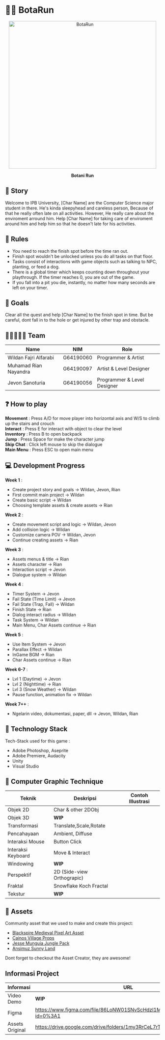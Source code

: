 # :running_man: BotaRun
<p align="center">
  <img src="https://github.com/wildanfajri1alfarabi/BotaRun/blob/main/Assets/Title_Menu_Assets/Menu_Background_BotaRun_5.png" width="480" title="BotaRun">
</p>
<p align="center"><b>Botani Run</b></p>

## :open_book: Story
Welcome to IPB University, [Char Name] are the Computer Science major student in there. He's kinda sleepyhead and careless person, Because of that he really often late on all activities. However, He really care about the enviroment arround him. Help [Char Name] for taking care of enviroment around him and help him so that he doesn't late for his activities.

## :page_with_curl: Rules
- You need to reach the finish spot before the time ran out.
- Finish spot wouldn't be unlocked unless you do all tasks on that floor.
- Tasks consist of interactions with game objects such as talking to NPC, planting, or feed a dog.
- There is a global timer which keeps counting down throughout your playthrough. If the timer reaches 0, you are out of the game.
- If you fall into a pit you die, instantly, no matter how many seconds are left on your timer.

## :triangular_flag_on_post: Goals
Clear all the quest and help [Char Name] to the finish spot in time. But be careful, dont fall in to the hole or get injured by other trap and obstacle.

## :superhero_man::mage::genie_man: Team

|Name                  |NIM        | Role                        |
|----------------------|-----------|-----------------------------|
|Wildan Fajri Alfarabi | G64190060 | Programmer & Artist         |
|Muhamad Rian Nayandra | G64190097 | Artist & Level Designer     |
|Jevon Sanoturia       | G64190056 | Programmer & Level Designer |

## :question: How to play

**Movement**    : Press A/D for move player into horizontal axis and W/S to climb up the stairs and crouch<br>
**Interact**    : Press E for interact with object to clear the level<br>
**Inventory**   : Press B to open backpack<br>
**Jump**        : Press Space for make the character jump<br>
**Skip Chat**   : Click left mouse to skip the dialogue<br>
**Main Menu**   : Press ESC to open main menu<br>

## :computer: Development Progress
**Week 1** :
* Create project story and goals -> Wildan, Jevon, Rian
* First commit main project -> Wildan
* Create basic script -> Wildan
* Choosing template assets & create assets -> Rian

**Week 2** :
* Create movement script and logic -> Wildan, Jevon
* Add collision logic -> Wildan
* Customize camera POV -> Wildan, Jevon
* Continue creating assets -> Rian

**Week 3** :
* Assets menus & title -> Rian
* Assets character     -> Rian
* Interaction script   -> Jevon
* Dialogue system        -> Wildan

**Week 4** :
* Timer System -> Jevon
* Fail State (Time Limit) -> Jevon 
* Fail State (Trap, Fall) -> Wildan
* Finish State -> Rian
* Dialog interact radius -> Wildan
* Task System -> Wildan
* Main Menu, Char Assets continue -> Rian

**Week 5** :
* Use Item System -> Jevon
* Parallax Effect -> Wildan
* InGame BGM -> Rian
* Char Assets continue -> Rian

**Week 6-7** :
* Lvl 1 (Daytime) -> Jevon
* Lvl 2 (Nighttime) -> Rian
* Lvl 3 (Snow Weather) -> Wildan
* Pause function, animation fix -> Wildan

**Week 7++** :
* Ngelarin video, dokumentasi, paper, dll -> Jevon, Wildan, Rian

## :toolbox: Technology Stack
Tech-Stack used for this game :
* Adobe Photoshop, Aseprite
* Adobe Premiere, Audacity
* Unity 
* Visual Studio

## :wrench: Computer Graphic Technique 
|Teknik                 |Deskripsi                | Contoh Illustrasi       |
|-----------------------|-------------------------|-------------------------|
|Objek 2D               | Char & other 2DObj        |                         |
|Objek 3D               | **WIP**                   |                         |
|Transformasi           | Translate,Scale,Rotate    |                         |
|Pencahayaan            | Ambient, Diffuse          |                         |
|Interaksi Mouse        | Button Click              |                         |
|Interaksi Keyboard     | Move & Interact           |                         |
|Windowing              | **WIP**                   |                         |
|Perspektif             | 2D (Side-view Orthograpic)|                         |
|Fraktal                | Snowflake Koch Fractal    |                         |
|Tekstur                | **WIP**                   |                         |

## :bow: Assets
Community asset that we used to make and create this project:
* [Blackspire Medieval Pixel Art Asset](https://assetstore.unity.com/packages/2d/environments/medieval-pixel-art-asset-free-130131 "Medieval Pixel Art")
* [Cainos Village Props](https://assetstore.unity.com/packages/2d/environments/pixel-art-platformer-village-props-166114 "Village Props")
* [Jesse Munguia Jungle Pack](https://jesse-m.itch.io/jungle-pack "Jungle Pack")
* [Ansimuz Sunny Land](https://assetstore.unity.com/packages/2d/characters/sunny-land-103349 "Sunnyland")

Dont forget to checkout the Asset Creator, they are awesome!

## Informasi Project
| Informasi             | URL                     | 
|-----------------------|-------------------------|
| Video Demo            | **WIP**                 |                         
| Figma                 | https://www.figma.com/file/86LoNW01SNvScHdzl1MGUJ/Gerafkom?node-id=0%3A1  |                         
| Assets Original       | https://drive.google.com/drive/folders/1my3RrCeL7rTxeqr3D9VeC2sk0e4c5k3i  |                         

